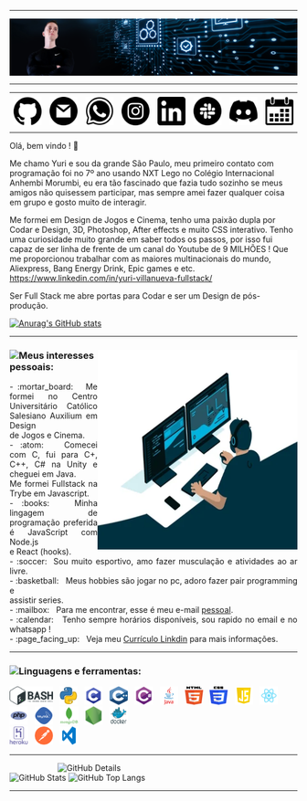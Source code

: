 -----


<img align="center" alt="Header" src="https://github.com/Yuri350/Yuri-Villanueva/blob/main/img/header.png?raw=true"/>
</div>

-----

<div>
<table>
<tr>
 <td align="center" colspan="11"></td>
</tr> 
<tr>
<td><a href="https://github.com/Yuri350" target="_blank"><img src="https://github.com/Yuri350/Yuri-Villanueva/blob/main/img/github.png?raw=true" width="50px" height="50px"/></a>
</td>
<td><a href="mailto:yuri.350@hotmail.com" target="_blank"><img src="https://github.com/Yuri350/Yuri-Villanueva/blob/main/img/gmail.png?raw=true" width="50px" height="50px"/></a>
</td>
<td><a href="https://wa.me/5518996275063" target="_blank"><img src="https://github.com/Yuri350/Yuri-Villanueva/blob/main/img/wpp.png?raw=true" width="50px" height="50px"/></a>
</td>
<td><a href="https://www.instagram.com/yuri_villanuev/" target="_blank"><img src="https://github.com/Yuri350/Yuri-Villanueva/blob/main/img/insta.png?raw=true" width="50px" height="50px"/></a>
</td>
<td><a href="https://www.linkedin.com/in/yuri-villanueva-fullstack/" target="_blank"><img src="https://github.com/Yuri350/Yuri-Villanueva/blob/main/img/linkedin.png?raw=true" width="50px" height="50px"/></a>
<td><a href="https://slack.com/intl/pt-br/"><img src="https://github.com/Yuri350/Yuri-Villanueva/blob/main/img/slack.png?raw=true" width="50px" height="50px"/></a>
</td>
<td> <a href="https://discordapp.com" target="_blank"><img src="https://github.com/Yuri350/Yuri-Villanueva/blob/main/img/discord.png?raw=true" width="50px" height="50px"/></a>
</td>
<td><a href="https://calendly.com/yuri-350/" target="_blank"><img src="https://github.com/Yuri350/Yuri-Villanueva/blob/main/img/calendar.png?raw=true" width="50px" height="50px"/></a>
</td>
</tr>
<tr>
 <td align="center" colspan="11"></td>
</tr> 
</table>

Olá, bem vindo ! 👋

Me chamo Yuri e sou da grande São Paulo, meu primeiro contato com programação foi no 7º ano usando NXT Lego no Colégio Internacional Anhembi Morumbi, eu era tão fascinado que fazia tudo sozinho se meus amigos não quisessem participar, mas sempre amei fazer qualquer coisa em grupo e gosto muito de interagir.

Me formei em Design de Jogos e Cinema, tenho uma paixão dupla por Codar e Design, 3D, Photoshop, After effects e muito CSS interativo.
Tenho uma curiosidade muito grande em saber todos os passos, por isso fui capaz de ser linha de frente de um canal do Youtube de 9 MILHÕES !
Que me proporcionou trabalhar com as maiores multinacionais do mundo, Aliexpress, Bang Energy Drink, Epic games e etc.
<a>https://www.linkedin.com/in/yuri-villanueva-fullstack/</a>

Ser Full Stack me abre portas para Codar e ser um Design de pós-produção.

[![Anurag's GitHub stats](https://github-readme-stats.vercel.app/api?username=Yuri350)](https://github.com/anuraghazra/github-readme-stats)

-----

<div>
<div>
<img align="right" alt="GIF" src="https://github.com/Yuri350/Yuri-Villanueva/blob/main/img/dev.gif?raw=true" width="350px" height="350px"/>
</div>

### <img height="20" src="https://raw.githubusercontent.com/innng/innng/master/assets/soulgem-sayaka.gif"/>Meus interesses pessoais:

<div align="justify">
<p>
- :mortar_board: &nbsp; Me formei no Centro Universitário Católico Salesiano Auxilium em Design<br /> de Jogos e Cinema.<br />
- :atom: &nbsp; Comecei com C, fui para C+, C++, C# na Unity e cheguei em Java.<br /> Me formei Fullstack na Trybe em Javascript.<br />
- :books: &nbsp; Minha lingagem de programação preferida é JavaScript com Node.js<br /> e React (hooks).<br />
- :soccer:&nbsp; Sou muito esportivo, amo fazer musculação e atividades ao ar livre.<br />
- :basketball: &nbsp; Meus hobbies são jogar no pc, adoro fazer pair programming e<br /> assistir series.<br />
- :mailbox: &nbsp; Para me encontrar, esse é meu e-mail <a href="mailto:yuri.350@hotmail.com" target="_blank">pessoal</a>.<br />
- :calendar: &nbsp; Tenho sempre horários disponíveis, sou rapido no email e no whatsapp !<br />
- :page_facing_up: &nbsp; Veja meu <a href="https://www.linkedin.com/in/yuri-villanueva-fullstack/" target="_blank">Currículo Linkdin</a> para mais informações.
</p>
</div>
</div>

-----

<div>

### <img height="20" src="https://raw.githubusercontent.com/innng/innng/master/assets/soulgem-sayaka.gif"/>Linguagens e ferramentas:

<code><a href="https://www.gnu.org/software/bash/" target="_blank"><img height="32" src="https://github.com/Yuri350/Yuri-Villanueva/blob/main/img/bash.png?raw=true"/></a></code>
&nbsp; 
<code><a href="https://www.python.org/" target="_blank"><img width="32" height="32" src="https://github.com/Yuri350/Yuri-Villanueva/blob/main/img/python.png?raw=true"/></a></code>
&nbsp; 
<code><a href="https://www.open-std.org/jtc1/sc22/wg14/" target="_blank"><img width="32" height="32" src="https://github.com/Yuri350/Yuri-Villanueva/blob/main/img/c.png?raw=true"/></a></code>
&nbsp; 
<code><a href="https://isocpp.org/" target="_blank"><img width="32" height="32" src="https://github.com/Yuri350/Yuri-Villanueva/blob/main/img/cpp.svg"/></a></code>
&nbsp; 
<code><a href="https://docs.microsoft.com/pt-br/dotnet/csharp/" target="_blank"><img width="32" height="32" src="https://github.com/Yuri350/Yuri-Villanueva/blob/main/img/csharp.png"/></a></code>
&nbsp; 
<code><a href="https://www.java.com/pt-BR/" target="_blank"><img width="32" height="32" src="https://github.com/Yuri350/Yuri-Villanueva/blob/main/img/java.png"/></a></code>
&nbsp; 
<code><a href="https://www.w3schools.com/html/" target="_blank"><img width="32" height="32" src="https://github.com/Yuri350/Yuri-Villanueva/blob/main/img/html.svg"/></a></code>
&nbsp; 
<code><a href="https://www.w3schools.com/css/" target="_blank"><img width="32" height="32" src="https://github.com/Yuri350/Yuri-Villanueva/blob/main/img/css.svg"/></a></code>
&nbsp; 
<code><a href="https://www.w3schools.com/js/" target="_blank"><img width="32" height="32" src="https://github.com/Yuri350/Yuri-Villanueva/blob/main/img/js.png"/></a></code>
&nbsp; 
<code><a href="https://pt-br.reactjs.org/" target="_blank"><img width="32" height="32" src="https://github.com/Yuri350/Yuri-Villanueva/blob/main/img/react.png"/></a></code>
&nbsp; 
<code><a href="https://www.php.net/" target="_blank"><img width="32" height="32" src="https://github.com/Yuri350/Yuri-Villanueva/blob/main/img/php.png"/></a></code>
&nbsp; 
<code><a href="https://www.mysql.com/" target="_blank"><img width="32" height="32" src="https://github.com/Yuri350/Yuri-Villanueva/blob/main/img/mysql.png"/></a></code>
&nbsp; 
<code><a href="https://www.mongodb.com/pt-br" target="_blank"><img width="32" height="32" src="https://github.com/Yuri350/Yuri-Villanueva/blob/main/img/mongodb.png"/></a></code>
&nbsp; 
<code><a href="https://nodejs.org/en/" target="_blank"><img width="32" height="32" src="https://github.com/Yuri350/Yuri-Villanueva/blob/main/img/nodejs.png"/></a></code>
&nbsp; 
<code><a href="https://www.docker.com/" target="_blank"><img width="32" height="32" src="https://github.com/Yuri350/Yuri-Villanueva/blob/main/img/docker.png"/></a></code>
&nbsp;  
<code><a href="https://www.heroku.com/" target="_blank"><img width="32" height="32" src="https://github.com/Yuri350/Yuri-Villanueva/blob/main/img/heroku.png"/></a></code>
&nbsp; 
<code><a href="https://www.postman.com/" target="_blank"><img width="32" height="32" src="https://github.com/Yuri350/Yuri-Villanueva/blob/main/img/postman.png"/></a></code>
&nbsp; 
<code><a href="https://code.visualstudio.com/" target="_blank"><img width="32" height="32" src="https://github.com/Yuri350/Yuri-Villanueva/blob/main/img/vs.png"/></a></code>
</div>

-----

<div>
<img align="right" alt="GitHub Details" width="420px" src="http://github-profile-summary-cards.vercel.app/api/cards/profile-details?username=Yuri350&theme=github_dark"/>
<!--- <img alt="GitHub Commits" width="200px" src="http://github-profile-summary-cards.vercel.app/api/cards/productive-time?username=joaopauloaramuni&theme=github_dark"/> -->
<img alt="GitHub Stats" width="200px" src="http://github-profile-summary-cards.vercel.app/api/cards/stats?username=Yuri350&theme=github_dark"/>
<img alt="GitHub Top Langs" width="200px" src="http://github-profile-summary-cards.vercel.app/api/cards/repos-per-language?username=Yuri350&theme=github_dark"/>
</div>

-----
